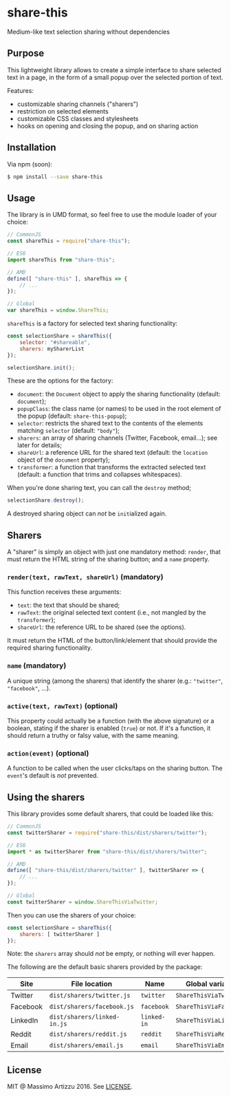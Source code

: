 share-this
==========

Medium-like text selection sharing without dependencies

## Purpose

This lightweight library allows to create a simple interface to share selected text in a page, in the form of a small popup over the selected portion of text.

Features:

* customizable sharing channels ("sharers")
* restriction on selected elements
* customizable CSS classes and stylesheets
* hooks on opening and closing the popup, and on sharing action

## Installation

Via npm (soon):

```bash
$ npm install --save share-this
```

## Usage

The library is in UMD format, so feel free to use the module loader of your choice:

```javascript
// CommonJS
const shareThis = require("share-this");

// ES6
import shareThis from "share-this";

// AMD
define([ "share-this" ], shareThis => {
    // ...
});

// Global
var shareThis = window.ShareThis;
```

`shareThis` is a factory for selected text sharing functionality:

```javascript
const selectionShare = shareThis({
    selector: "#shareable",
    sharers: mySharerList
});

selectionShare.init();
```

These are the options for the factory:

* `document`: the `Document` object to apply the sharing functionality (default: `document`);
* `popupClass`: the class name (or names) to be used in the root element of the popup (default: `share-this-popup`);
* `selector`: restricts the shared text to the contents of the elements matching `selector` (default: `"body"`);
* `sharers`: an array of sharing channels (Twitter, Facebook, email...); see later for details;
* `shareUrl`: a reference URL for the shared text (default: the `location` object of the `document` property);
* `transformer`: a function that transforms the extracted selected text (default: a function that trims and collapses whitespaces).

When you're done sharing text, you can call the `destroy` method;

```javascript
selectionShare.destroy();
```

A destroyed sharing object can *not* be `init`ialized again.


## Sharers

A "sharer" is simply an object with just one mandatory method: `render`, that must return the HTML string of the sharing button;
and a `name` property.

### `render(text, rawText, shareUrl)` (mandatory)

This function receives these arguments:

* `text`: the text that should be shared;
* `rawText`: the original selected text content (i.e., not mangled by the `transformer`);
* `shareUrl`: the reference URL to be shared (see the options).

It must return the HTML of the button/link/element that should provide the required sharing functionality.

### `name` (mandatory)

A unique string (among the sharers) that identify the sharer (e.g.: `"twitter"`, `"facebook"`, ...).

### `active(text, rawText)` (optional)

This property could actually be a function (with the above signature) or a boolean, stating if the sharer is enabled (`true`) or not.
If it's a function, it should return a truthy or falsy value, with the same meaning.

### `action(event)` (optional)

A function to be called when the user clicks/taps on the sharing button. The `event`'s default is *not* prevented.


## Using the sharers

This library provides some default sharers, that could be loaded like this:

```javascript
// CommonJS
const twitterSharer = require("share-this/dist/sharers/twitter");

// ES6
import * as twitterSharer from "share-this/dist/sharers/twitter";

// AMD
define([ "share-this/dist/sharers/twitter" ], twitterSharer => {
    // ...
});

// Global
const twitterSharer = window.ShareThisViaTwitter;
```

Then you can use the sharers of your choice:

```javascript
const selectionShare = shareThis({
    sharers: [ twitterSharer ]
});
```

Note: the `sharers` array should *not* be empty, or nothing will ever happen.

The following are the default basic sharers provided by the package:

Site     | File location               | Name        | Global variable
---------|-----------------------------|-------------|-----------------------
Twitter  | `dist/sharers/twitter.js`   | `twitter`   | `ShareThisViaTwitter`
Facebook | `dist/sharers/facebook.js`  | `facebook`  | `ShareThisViaFacebook`
LinkedIn | `dist/sharers/linked-in.js` | `linked-in` | `ShareThisViaLinkedIn`
Reddit   | `dist/sharers/reddit.js`    | `reddit`    | `ShareThisViaReddit`
Email    | `dist/sharers/email.js`     | `email`     | `ShareThisViaEmail`

## License

MIT @ Massimo Artizzu 2016. See [LICENSE](LICENSE).
